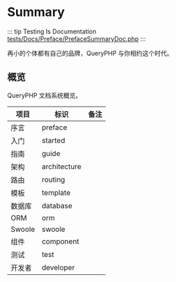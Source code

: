 # Summary

::: tip Testing Is Documentation
[tests/Docs/Preface/PrefaceSummaryDoc.php](https://github.com/hunzhiwange/framework/blob/master/tests/Docs/Preface/PrefaceSummaryDoc.php)
:::
    
再小的个体都有自己的品牌，QueryPHP 与你相约这个时代。

## 概览

QueryPHP 文档系统概览。

项目  |  标识 |  备注
--   |---|--
序言  |  preface |
入门  | started  |
指南  |  guide |
架构  | architecture  |
路由  |  routing |
模板  | template  |
数据库  |  database |
ORM  | orm  |
Swoole  | swoole  |
组件  |  component |
测试  | test  |
开发者 | developer |